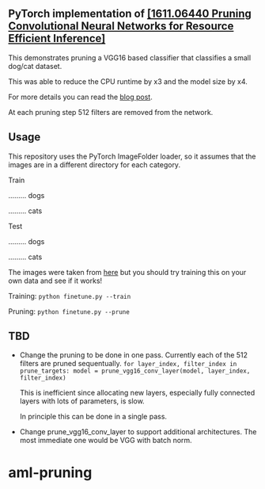 ## PyTorch implementation of  [\[1611.06440 Pruning Convolutional Neural Networks for Resource Efficient Inference\]](https://arxiv.org/abs/1611.06440) ##

This demonstrates pruning a VGG16 based classifier that classifies a small dog/cat dataset.


This was able to reduce the CPU runtime by x3 and the model size by x4.

For more details you can read the [blog post](https://jacobgil.github.io/deeplearning/pruning-deep-learning).

At each pruning step 512 filters are removed from the network.


Usage
-----

This repository uses the PyTorch ImageFolder loader, so it assumes that the images are in a different directory for each category.

Train

......... dogs

......... cats


Test


......... dogs

......... cats


The images were taken from [here](https://www.kaggle.com/c/dogs-vs-cats) but you should try training this on your own data and see if it works!

Training:
`python finetune.py --train`

Pruning:
`python finetune.py --prune`

TBD
---

 - Change the pruning to be done in one pass. Currently each of the 512 filters are pruned sequentually. 
	`
	for layer_index, filter_index in prune_targets:
			model = prune_vgg16_conv_layer(model, layer_index, filter_index)
		`


 	This is inefficient since allocating new layers, especially fully connected layers with lots of parameters, is slow.
	
	In principle this can be done in a single pass.



 - Change prune_vgg16_conv_layer to support additional architectures.
 	The most immediate one would be VGG with batch norm.

# aml-pruning
